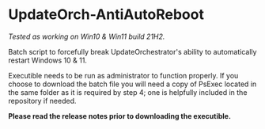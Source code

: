# UpdateOrch-AntiAutoReboot
_Tested as working on Win10 & Win11 build 21H2._

Batch script to forcefully break UpdateOrchestrator's ability to automatically restart Windows 10 & 11. 

Executible needs to be run as administrator to function properly. 
If you choose to download the batch file you will need a copy of PsExec located in the same folder as it is required by step 4; one is helpfully included in the repository if needed.

**Please read the release notes prior to downloading the executible.**
